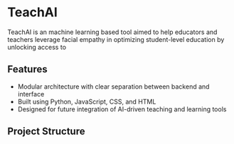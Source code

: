 # TeachAI

TeachAI is an machine learning based tool aimed to help educators and teachers leverage facial empathy in optimizing student-level education by unlocking access to 

## Features

- Modular architecture with clear separation between backend and interface
- Built using Python, JavaScript, CSS, and HTML
- Designed for future integration of AI-driven teaching and learning tools

## Project Structure

